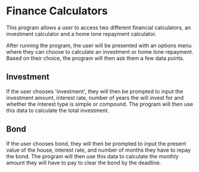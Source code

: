 # Finance Calculators

This program allows a user to access two different financial calculators, an investment calculator and a home lone repayment calculator.

After running the program, the user will be presented with an options menu where they can choose to calculate an investment or home lone repayment. Based on their choice, the program will then ask them a few data points.


## Investment 
If the user chooses 'investment', they will then be prompted to input the investment amount, interest rate, number of years the will invest for and whether the interest type is simple or compound. The program will then use this data to calculate the total investment.

## Bond
If the user chooses bond, they will then be prompted to input the present value of the house, interest rate, and number of months they have to repay the bond. The program will then use this data to calculate the monthly amount they will have to pay to clear the bond by the deadline.